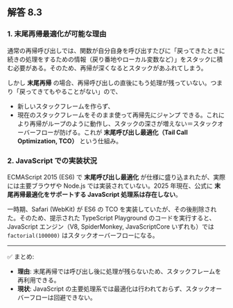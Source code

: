 ## 解答 8.3

### 1. 末尾再帰最適化が可能な理由

通常の再帰呼び出しでは、関数が自分自身を呼び出すたびに「戻ってきたときに続きの処理をするための情報（戻り番地やローカル変数など）」をスタックに積む必要がある。そのため、再帰が深くなるとスタックがあふれてしまう。

しかし **末尾再帰** の場合、再帰呼び出しの直後にもう処理が残っていない。つまり「戻ってきてもやることがない」ので、

- 新しいスタックフレームを作らず、
- 現在のスタックフレームをそのまま使って再帰先にジャンプ
  できる。これにより再帰がループのように動作し、スタックの深さが増えない＝スタックオーバーフローが防げる。これが **末尾呼び出し最適化（Tail Call Optimization, TCO）** という仕組み。

### 2. JavaScript での実装状況

ECMAScript 2015 (ES6) で **末尾呼び出し最適化** が仕様に盛り込まれたが、実際には主要ブラウザや Node.js では実装されていない。2025 年現在、公式に **末尾再帰最適化をサポートする JavaScript 処理系は存在しない**。

一時期、Safari (WebKit) が ES6 の TCO を実装していたが、その後削除された。そのため、提示された TypeScript Playground のコードを実行すると、JavaScript エンジン（V8, SpiderMonkey, JavaScriptCore いずれも）では `factorial(100000)` はスタックオーバーフローになる。

---

✅ まとめ:

- **理由**: 末尾再帰では呼び出し後に処理が残らないため、スタックフレームを再利用できる。
- **現状**: JavaScript の主要処理系では最適化は行われておらず、スタックオーバーフローは回避できない。
